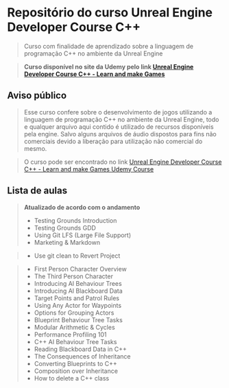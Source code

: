 ﻿# Repositório do curso Unreal Engine Developer Course C++
> Curso com finalidade de aprendizado sobre a linguagem de programação C++ no ambiente da Unreal Engine<br>

> **Curso disponível no site da Udemy pelo link [Unreal Engine Developer Course C++ - Learn and make Games](https://www.udemy.com/unrealcourse)**



## Aviso público
> Esse curso confere sobre o desenvolvimento de jogos utilizando a linguagem de programação C++ no ambiente da Unreal Engine, todo e qualquer arquivo aqui contido é utilizado de recursos disponíveis pela engine. Salvo alguns arquivos de áudio dispostos para fins não comerciais devido a liberação para utilização não comercial do mesmo.<br>

> O curso pode ser encontrado no link [Unreal Engine Developer Course C++ - Learn and make Games Udemy Course](https://www.udemy.com/unrealcourse)



## Lista de aulas

> **Atualizado de acordo com o andamento**
> * Testing Grounds Introduction
> * Testing Grounds GDD
> * Using Git LFS (Large File Support)
> * Marketing & Markdown

> * Use git clean to Revert Project

> * First Person Character Overview
> * The Third Person Character
> * Introducing AI Behaviour Trees
> * Introducing AI Blackboard Data
> * Target Points and Patrol Rules
> * Using Any Actor for Waypoints
> * Options for Grouping Actors
> * Blueprint Behaviour Tree Tasks
> * Modular Arithmetic & Cycles
> * Performance Profiling 101
> * C++ AI Behaviour Tree Tasks
> * Reading Blackboard Data in C++
> * The Consequences of Inheritance
> * Converting Blueprints to C++
> * Composition over Inheritance
> * How to delete a C++ class